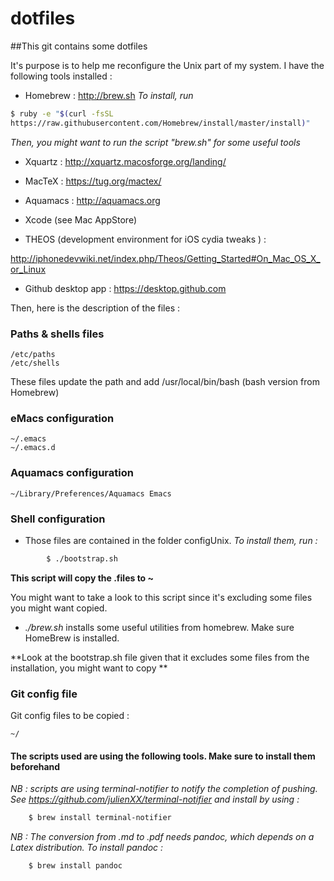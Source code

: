 # dotfiles


##This git contains some dotfiles

It's purpose is to help me reconfigure the Unix part of my system.
I have the following tools installed :

- Homebrew : http://brew.sh
*To install, run*
```bash
$ ruby -e "$(curl -fsSL
https://raw.githubusercontent.com/Homebrew/install/master/install)"
```
*Then, you might want to run the script "brew.sh" for some useful tools*

- Xquartz : http://xquartz.macosforge.org/landing/

- MacTeX : https://tug.org/mactex/

- Aquamacs : http://aquamacs.org

- Xcode (see Mac AppStore)

- THEOS (development environment for iOS cydia tweaks ) :

http://iphonedevwiki.net/index.php/Theos/Getting_Started#On_Mac_OS_X_or_Linux

- Github desktop app : https://desktop.github.com

Then, here is the description of the files :

### Paths & shells files

	/etc/paths
	/etc/shells

These files update the path and add /usr/local/bin/bash (bash version from Homebrew)

### eMacs configuration

	~/.emacs
	~/.emacs.d

### Aquamacs configuration

	~/Library/Preferences/Aquamacs Emacs

### Shell configuration

- Those files are contained in the folder configUnix.
*To install them, run :*
```bash
		$ ./bootstrap.sh
```
		
**This script will copy the .files to ~**

You might want to take a look to this script since it's excluding some files you might want copied.

- *./brew.sh* installs some useful utilities from homebrew. Make sure HomeBrew is installed.

**Look at the bootstrap.sh file given that it excludes some files from the installation, you might want to copy **

### Git config file

Git config files to be copied :

	~/

#### The scripts used are using the following tools. Make sure to install them beforehand

*NB : scripts are using terminal-notifier to notify the completion of pushing.
See https://github.com/julienXX/terminal-notifier and install by using :*
```bash
	$ brew install terminal-notifier
```

*NB : The conversion from .md to .pdf needs pandoc, which depends on a Latex distribution. To install pandoc :*
```bash
	$ brew install pandoc
```
